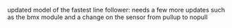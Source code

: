 updated model of the fastest line follower:
needs a few more updates such as the bmx module and a change on the sensor from pullup to nopull
